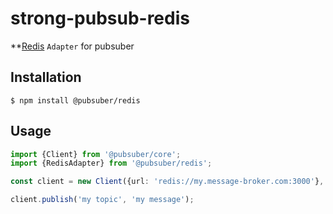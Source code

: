 # strong-pubsub-redis

\*\*[Redis](http://redis.io/) `Adapter` for pubsuber

## Installation

```
$ npm install @pubsuber/redis
```

## Usage

```ts
import {Client} from '@pubsuber/core';
import {RedisAdapter} from '@pubsuber/redis';

const client = new Client({url: 'redis://my.message-broker.com:3000'}, RedisAdapter);

client.publish('my topic', 'my message');
```

